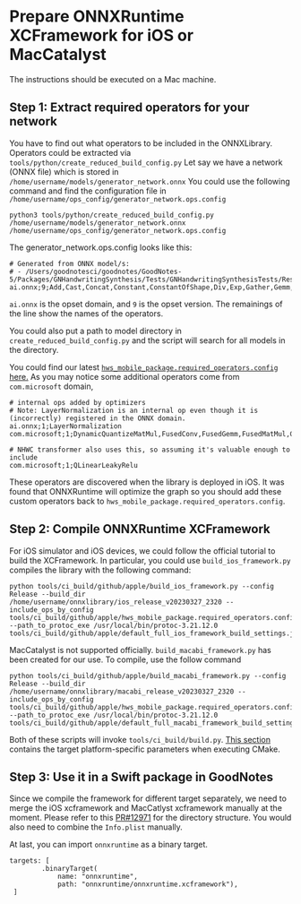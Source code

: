 # Prepare ONNXRuntime XCFramework for iOS or MacCatalyst
The instructions should be executed on a Mac machine.

## Step 1: Extract required operators for your network
You have to find out what operators to be included in the ONNXLibrary.
Operators could be extracted via `tools/python/create_reduced_build_config.py`
Let say we have a network (ONNX file) which is stored in `/home/username/models/generator_network.onnx`
You could use the following command and find the configuration file in `/home/username/ops_config/generator_network.ops.config`

```
python3 tools/python/create_reduced_build_config.py /home/username/models/generator_network.onnx /home/username/ops_config/generator_network.ops.config
```

The generator_network.ops.config looks like this: 
```
# Generated from ONNX model/s:
# - /Users/goodnotesci/goodnotes/GoodNotes-5/Packages/GNHandwritingSynthesis/Tests/GNHandwritingSynthesisTests/Resources/models/generator_network.onnx
ai.onnx;9;Add,Cast,Concat,Constant,ConstantOfShape,Div,Exp,Gather,Gemm,LogSoftmax,MatMul,Mul,Neg,NonZero,ReduceSum,Reshape,Shape,Sigmoid,Slice,Softmax,Softplus,Split,Squeeze,Sub,Tanh,Transpose,Unsqueeze
```

`ai.onnx` is the opset domain, and `9` is the opset version. The remainings of the line show the names of the operators.

You could also put a path to model directory in `create_reduced_build_config.py` and the script will search for all models in the directory. 

You could find our latest [`hws_mobile_package.required_operators.config` here.](https://github.com/GoodNotes/onnxruntime/blob/develop/tools/ci_build/github/apple/hws_mobile_package.required_operators.config)
As you may notice some additional operators come from `com.microsoft` domain,
```
# internal ops added by optimizers
# Note: LayerNormalization is an internal op even though it is (incorrectly) registered in the ONNX domain.
ai.onnx;1;LayerNormalization
com.microsoft;1;DynamicQuantizeMatMul,FusedConv,FusedGemm,FusedMatMul,Gelu,MatMulIntegerToFloat,NhwcMaxPool,QLinearAdd,QLinearAveragePool,QLinearConv,QLinearGlobalAveragePool,QLinearMul,QLinearSigmoid,QuickGelu

# NHWC transformer also uses this, so assuming it's valuable enough to include
com.microsoft;1;QLinearLeakyRelu
```
These operators are discovered when the library is deployed in iOS. It was found that ONNXRuntime will optimize the graph so you should add these custom operators back to `hws_mobile_package.required_operators.config`.

## Step 2: Compile ONNXRuntime XCFramework
For iOS simulator and iOS devices, we could follow the official tutorial to build the XCFramework. 
In particular, you could use `build_ios_framework.py` compiles the library with the following command:
```
python tools/ci_build/github/apple/build_ios_framework.py --config Release --build_dir /home/username/onnxlibrary/ios_release_v20230327_2320 --include_ops_by_config tools/ci_build/github/apple/hws_mobile_package.required_operators.config --path_to_protoc_exe /usr/local/bin/protoc-3.21.12.0 tools/ci_build/github/apple/default_full_ios_framework_build_settings.json
```

MacCatalyst is not supported officially. `build_macabi_framework.py` has been created for our use.
To compile, use the follow command
```
python tools/ci_build/github/apple/build_macabi_framework.py --config Release --build_dir /home/username/onnxlibrary/macabi_release_v20230327_2320 --include_ops_by_config tools/ci_build/github/apple/hws_mobile_package.required_operators.config --path_to_protoc_exe /usr/local/bin/protoc-3.21.12.0 tools/ci_build/github/apple/default_full_macabi_framework_build_settings.json
```

Both of these scripts will invoke `tools/ci_build/build.py`. [This section](https://github.com/GoodNotes/onnxruntime/blob/eeca6fea2b4d02ddc729c7a7cdc39b123d23fbf8/tools/ci_build/build.py#L1221) contains the target platform-specific parameters when executing CMake.

## Step 3: Use it in a Swift package in GoodNotes
Since we compile the framework for different target separately, we need to merge the iOS xcframework and MacCatlyst xcframework manually at the moment.
Please refer to this [PR#12971](https://github.com/GoodNotes/GoodNotes-5/pull/12971) for the directory structure.
You would also need to combine the `Info.plist` manually.

At last, you can import `onnxruntime` as a binary target.
```
targets: [
        .binaryTarget(
            name: "onnxruntime",
            path: "onnxruntime/onnxruntime.xcframework"),
 ]
 ```




